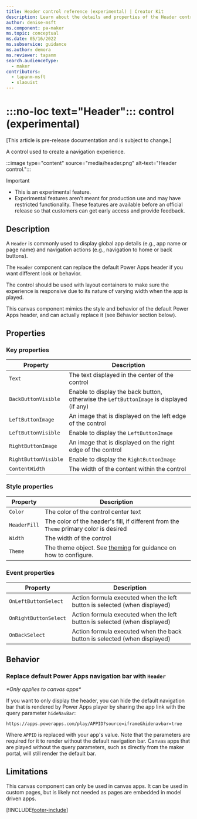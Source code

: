 ```yaml
---
title: Header control reference (experimental) | Creator Kit
description: Learn about the details and properties of the Header control in the Creator Kit.
author: denise-msft
ms.component: pa-maker
ms.topic: conceptual
ms.date: 05/16/2022
ms.subservice: guidance
ms.author: demora
ms.reviewer: tapanm
search.audienceType: 
  - maker
contributors:
  - tapanm-msft
  - slaouist
---
```


# :::no-loc text="Header"::: control (experimental)

[This article is pre-release documentation and is subject to change.]

A control used to create a navigation experience.

:::image type="content" source="media/header.png" alt-text="Header control.":::

> [!IMPORTANT]
> - This is an experimental feature.
> - Experimental features aren’t meant for production use and may have restricted functionality. These features are available before an official release so that customers can get early access and provide feedback.

## Description

A `Header` is commonly used to display global app details (e.g., app name or page name) and  navigation actions (e.g., navigation to home or back buttons).

The `Header` component can replace the default Power Apps header if you want different look or behavior.

The control should be used with layout containers to make sure the experience is responsive due to its nature of varying width when the app is played.

This canvas component mimics the style and behavior of the default Power Apps header, and can actually replace it (see Behavior section below).

## Properties

### Key properties

| Property | Description |
| -------- | ----------- |
| `Text` | The text displayed in the center of the control |
| `BackButtonVisible` | Enable to display the back button, otherwise the `LeftButtonImage` is displayed (if any) |
| `LeftButtonImage` | An image that is displayed on the left edge of the control |
| `LeftButtonVisible` | Enable to display the `LeftButtonImage` |
| `RightButtonImage` | An image that is displayed on the right edge of the control |
| `RightButtonVisible` | Enable to display the `RightButtonImage` |
| `ContentWidth` | The width of the content within the control |

### Style properties

| Property | Description |
| -------- | ----------- |
| `Color` | The color of the control center text |
| `HeaderFill` | The color of the header's fill, if different from the `Theme` primary color is desired |
| `Width` | The width of the control |
| `Theme` | The theme object. See [theming](theme.md) for guidance on how to configure. |

### Event properties
| Property | Description |
| -------- | ----------- |
| `OnLeftButtonSelect` | Action formula executed when the left button is selected (when displayed) |
| `OnRightButtonSelect` | Action formula executed when the left button is selected (when displayed) |
| `OnBackSelect` | Action formula executed when the back button is selected (when displayed) |

## Behavior

### Replace default Power Apps navigation bar with `Header`

*\*Only applies to canvas apps\**

If you want to only display the header, you can hide the default navigation bar that is rendered by Power Apps player by sharing the app link with the query parameter `hideNavBar`:

```powerapps-dot
https://apps.powerapps.com/play/APPID?source=iframe&hidenavbar=true
```

Where `APPID` is replaced with your app's value. Note that the parameters are required for it to render without the default navigation bar. Canvas apps that are played without the query parameters, such as directly from the maker portal, will still render the default bar.

## Limitations

This canvas component can only be used in canvas apps. It can be used in custom pages, but is likely not needed as pages are embedded in model driven apps.

[!INCLUDE[footer-include](../../includes/footer-banner.md)]
